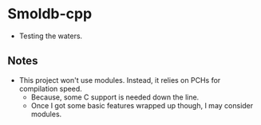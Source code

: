 # Smoldb-cpp

- Testing the waters.

## Notes

- This project won't use modules. Instead, it relies on PCHs for compilation speed.
  - Because, some C support is needed down the line.
  - Once I got some basic features wrapped up though, I may consider modules.
